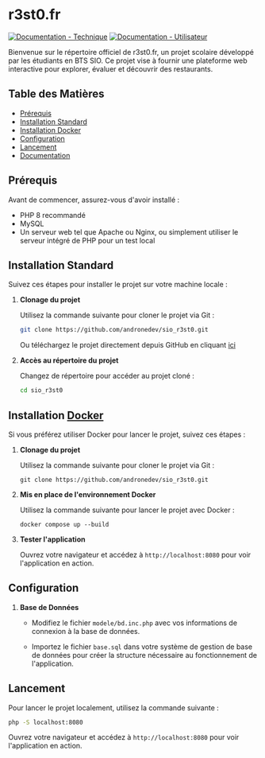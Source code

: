 # r3st0.fr
[![Documentation - Technique](https://img.shields.io/static/v1?label=Documentation&message=Technique&color=blue&style=for-the-badge&logo=php)](https://andronedev.github.io/sio_r3st0/doc_technique.html)
[![Documentation - Utilisateur](https://img.shields.io/static/v1?label=Documentation&message=Utilisateur&color=yellow&style=for-the-badge&logo=clubhouse)](https://andronedev.github.io/sio_r3st0/doc_utilisatrice.html)

Bienvenue sur le répertoire officiel de r3st0.fr, un projet scolaire développé par les étudiants en BTS SIO. Ce projet vise à fournir une plateforme web interactive pour explorer, évaluer et découvrir des restaurants.

## Table des Matières

- [Prérequis](#prérequis)
- [Installation Standard](#installation-standard)
- [Installation Docker](#installation-docker)
- [Configuration](#configuration)
- [Lancement](#lancement)
- [Documentation](https://andronedev.github.io/sio_r3st0/)

## Prérequis

Avant de commencer, assurez-vous d'avoir installé :
- PHP 8 recommandé
- MySQL
- Un serveur web tel que Apache ou Nginx, ou simplement utiliser le serveur intégré de PHP pour un test local

## Installation Standard

Suivez ces étapes pour installer le projet sur votre machine locale :

1. **Clonage du projet**

   Utilisez la commande suivante pour cloner le projet via Git :

   ```bash
   git clone https://github.com/andronedev/sio_r3st0.git
   ```

   Ou téléchargez le projet directement depuis GitHub en cliquant [ici](https://github.com/andronedev/sio_r3st0/archive/refs/heads/main.zip)

2. **Accès au répertoire du projet**

   Changez de répertoire pour accéder au projet cloné :

   ```bash
   cd sio_r3st0
   ```

## Installation [Docker](https://www.docker.com/)

Si vous préférez utiliser Docker pour lancer le projet, suivez ces étapes :
1. **Clonage du projet**

   Utilisez la commande suivante pour cloner le projet via Git :

   ```
   git clone https://github.com/andronedev/sio_r3st0.git
   ```

2. **Mis en place de l'environnement Docker**

   Utilisez la commande suivante pour lancer le projet avec Docker :

   ```
   docker compose up --build
   ```

3. **Tester l'application**

   Ouvrez votre navigateur et accédez à `http://localhost:8080` pour voir l'application en action.



## Configuration

1. **Base de Données**

   - Modifiez le fichier `modele/bd.inc.php` avec vos informations de connexion à la base de données.

   - Importez le fichier `base.sql` dans votre système de gestion de base de données pour créer la structure nécessaire au fonctionnement de l'application.

## Lancement

Pour lancer le projet localement, utilisez la commande suivante :

```bash
php -S localhost:8080
```

Ouvrez votre navigateur et accédez à `http://localhost:8080` pour voir l'application en action.

